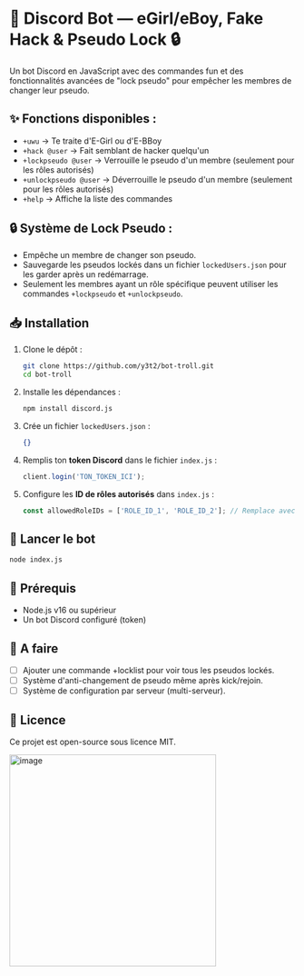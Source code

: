 # 💫 Discord Bot — eGirl/eBoy, Fake Hack & Pseudo Lock 🔒

Un bot Discord en JavaScript avec des commandes fun et des fonctionnalités avancées de "lock pseudo" pour empêcher les membres de changer leur pseudo.

## ✨ Fonctions disponibles :
- `+uwu` → Te traite d'E-Girl ou d'E-BBoy
- `+hack @user` → Fait semblant de hacker quelqu'un
- `+lockpseudo @user` → Verrouille le pseudo d'un membre (seulement pour les rôles autorisés)
- `+unlockpseudo @user` → Déverrouille le pseudo d'un membre (seulement pour les rôles autorisés)
- `+help` → Affiche la liste des commandes

## 🔒 Système de Lock Pseudo :
- Empêche un membre de changer son pseudo.
- Sauvegarde les pseudos lockés dans un fichier `lockedUsers.json` pour les garder après un redémarrage.
- Seulement les membres ayant un rôle spécifique peuvent utiliser les commandes `+lockpseudo` et `+unlockpseudo`.

## 📥 Installation

1. Clone le dépôt :
    ```bash
    git clone https://github.com/y3t2/bot-troll.git
    cd bot-troll
    ```

2. Installe les dépendances :
    ```bash
    npm install discord.js
    ```

3. Crée un fichier `lockedUsers.json` :
    ```json
    {}
    ```

4. Remplis ton **token Discord** dans le fichier `index.js` :
    ```js
    client.login('TON_TOKEN_ICI');
    ```

5. Configure les **ID de rôles autorisés** dans `index.js` :
    ```js
    const allowedRoleIDs = ['ROLE_ID_1', 'ROLE_ID_2']; // Remplace avec les vrais IDs de tes rôles
    ```

## 🚀 Lancer le bot
```bash
node index.js
```

## 📄 Prérequis
- Node.js v16 ou supérieur
- Un bot Discord configuré (token)

## 📝 A faire
- [ ] Ajouter une commande +locklist pour voir tous les pseudos lockés.
- [ ] Système d'anti-changement de pseudo même après kick/rejoin.
- [ ] Système de configuration par serveur (multi-serveur).

## 📜 Licence
Ce projet est open-source sous licence MIT.

<img width="364" height="373" alt="image" src="https://github.com/user-attachments/assets/12482019-65c9-48d4-8eaf-e7681af7b413" /> 

